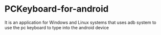 # PCKeyboard-for-android
It is an application for Windows and Linux systems that uses adb system to use the pc keyboard to type into the android device
